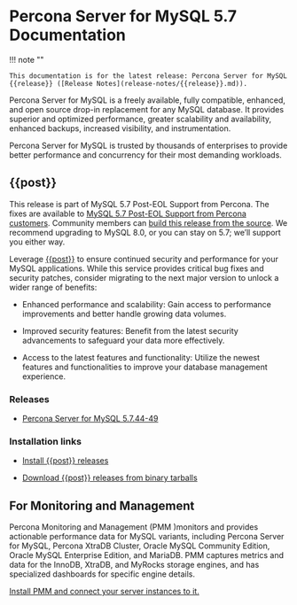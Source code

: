 
# Percona Server for MySQL 5.7 Documentation

!!! note ""

    This documentation is for the latest release: Percona Server for MySQL {{release}} ([Release Notes](release-notes/{{release}}.md)).

Percona Server for MySQL is a freely available, fully compatible, enhanced, and open source drop-in replacement for any MySQL database. It provides superior and optimized performance, greater scalability and availability, enhanced backups, increased visibility, and instrumentation.

Percona Server for MySQL is trusted by thousands of enterprises to provide better performance and concurrency for their most demanding workloads.

## {{post}}

This release is part of MySQL 5.7 Post-EOL Support from Percona. The fixes are available to [MySQL 5.7 Post-EOL Support from Percona customers]. Community members can [build this release from the source]. We recommend upgrading to MySQL 8.0, or you can stay on 5.7; we’ll support you either way.

Leverage [{{post}}](https://www.percona.com/navigating-mysql-5-7-end-of-life) to ensure continued security and performance for your MySQL applications. While this service provides critical bug fixes and security patches, consider migrating to the next major version to unlock a wider range of benefits:

* Enhanced performance and scalability: Gain access to performance improvements and better handle growing data volumes.

* Improved security features: Benefit from the latest security advancements to safeguard your data more effectively.

* Access to the latest features and functionality: Utilize the newest features and functionalities to improve your database management experience.

### Releases

* [Percona Server for MySQL 5.7.44-49](release-notes/5.7.44-49.md)

### Installation links 

* [Install {{post}} releases](installation/install-eol.md)

* [Download {{post}} releases from binary tarballs](./installation/binary-tarball.md)


## For Monitoring and Management

Percona Monitoring and Management (PMM )monitors and provides actionable performance data for MySQL variants, including Percona Server for MySQL, Percona XtraDB Cluster, Oracle MySQL Community Edition, Oracle MySQL Enterprise Edition, and MariaDB. PMM captures metrics and data for the InnoDB, XtraDB, and MyRocks storage engines, and has specialized dashboards for specific engine details.

[Install PMM and connect your server instances to it.](https://docs.percona.com/percona-monitoring-and-management/get-started/index.html)

[MySQL 5.7 Post-EOL Support from Percona customers]: https://www.percona.com/post-mysql-5-7-eol-support

[build this release from the source]: ../installation/git-source-tree.md

